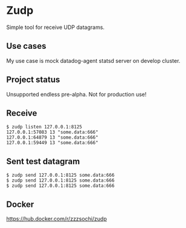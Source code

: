 # Zudp

Simple tool for receive UDP datagrams.

## Use cases

My use case is mock datadog-agent statsd server on develop cluster.

## Project status

Unsupported endless pre-alpha. Not for production use!

## Receive

```
$ zudp listen 127.0.0.1:8125
127.0.0.1:57083 13 "some.data:666"
127.0.0.1:64879 13 "some.data:666"
127.0.0.1:59449 13 "some.data:666"
```

## Sent test datagram

```
$ zudp send 127.0.0.1:8125 some.data:666
$ zudp send 127.0.0.1:8125 some.data:666
$ zudp send 127.0.0.1:8125 some.data:666
```

## Docker

https://hub.docker.com/r/zzzsochi/zudp
